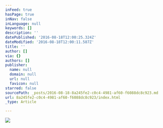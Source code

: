 ```yaml
---
inFeed: true
hasPage: true
inNav: false
inLanguage: null
keywords: []
description: ''
datePublished: '2016-08-18T12:00:25.324Z'
dateModified: '2016-08-18T12:00:11.587Z'
title: ''
author: []
via: {}
authors: []
publisher:
  name: null
  domain: null
  url: null
  favicon: null
starred: false
sourcePath: _posts/2016-08-18-8a245fe2-c0c4-4981-af60-f6088dc8c923.md
url: 8a245fe2-c0c4-4981-af60-f6088dc8c923/index.html
_type: Article

---
```

![](https://the-grid-user-content.s3-us-west-2.amazonaws.com/cd5e4886-2d61-41d6-a887-ec42e0fa63a2.jpg)